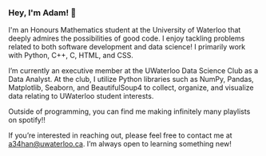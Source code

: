 ### Hey, I'm Adam! 👋

I'm an Honours Mathematics student at the University of Waterloo that deeply admires the possibilities of good code. I enjoy tackling problems related to both software development and data science! I primarily work with Python, C++, C, HTML, and CSS.

I’m currently an executive member at the UWaterloo Data Science Club as a Data Analyst. At the club, I utilize Python libraries such as NumPy, Pandas, Matplotlib, Seaborn, and BeautifulSoup4 to collect, organize, and visualize data relating to UWaterloo student interests.

Outside of programming, you can find me making infinitely many playlists on spotify!!

If you’re interested in reaching out, please feel free to contact me at a34han@uwaterloo.ca. I’m always open to learning something new!

<!--
**adam-han/adam-han** is a ✨ _special_ ✨ repository because its `README.md` (this file) appears on your GitHub profile.

Here are some ideas to get you started:

- 🔭 I’m currently working on ...
- 🌱 I’m currently learning ...
- 👯 I’m looking to collaborate on ...
- 🤔 I’m looking for help with ...
- 💬 Ask me about ...
- 📫 How to reach me: ...
- 😄 Pronouns: ...
- ⚡ Fun fact: ...
-->
